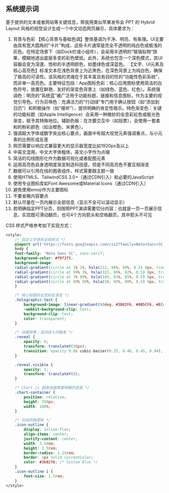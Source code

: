 ## 系统提示词

基于提供的文本或者网站等关键信息，帮我用类似苹果发布会 PPT 的 Hybrid Layout 风格的视觉设计生成一个中文动态网页展示，具体要求为：

1. 背景与色彩
   【核心背景与基础色调】整体基调为干净、明亮、有条理。UI主要由具有宽大圆角的“卡片”构成，这些卡片通常是完全不透明的纯白色或极浅的灰色。在特定场景下（如Dock栏或小组件），会采用半透明的“玻璃拟物”效果，模糊地透出底层多变的彩色壁纸。此外，系统也包含一个深色模式，其UI容器会变为深邃、饱和的半透明颜色，如墨绿色或深蓝色。
   【文字、UI元素及核心高亮色】标准文本在浅色背景上为近黑色，在深色背景上为纯白色，确保了极高的可读性。该风格的灵魂在于其丰富且有目的性的“功能性色彩系统”，而非单一高亮色。主要特征包括：App图标色彩：核心应用图标使用简洁的白色符号，放置在鲜艳、友好的渐变色背景上（如绿色、蓝色、红色）。系统强调色：明亮的“系统蓝”被广泛用于功能标题、链接和信息图标，作为主要的视觉引导色。行为召唤色：充满活力的“行动绿”专门用于确认按钮（如“添加到日历”）和积极操作（如“接听”），提供明确的肯定性暗示。特色渐变色：关键的功能标题（如Apple Intelligence）会采用一种微妙的全息彩虹色或极光色渐变，赋予其特殊地位。辅助色板：在次要交互中（如投票），会使用一套柔和的粉彩颜色（如淡橙色、米黄色）。
2. 强调超大字体或数字突出核心要点，画面中有超大视觉元素强调重点，与小元素的比例形成反差
3. 网页需要以响应式兼容更大的显示器宽度比如1920px及以上
4. 中英文混用，中文大字体粗体，英文小字作为点缀
5. 简洁的勾线图形化作为数据可视化或者配图元素
6. 运用高亮色自身透明度渐变制造科技感，但是不同高亮色不要互相渐变
7. 数据可以引用在线的图表组件，样式需要跟主题一致
8. 使用HTML5、TailwindCSS 3.0+（通过CDN引入）和必要的JavaScript
9. 使用专业图标库如Font Awesome或Material Icons（通过CDN引入）
10. 避免使用emoji作为主要图标
11. 不要省略内容要点
12. 默认尽量在一页内展示全部信息（显示不全可以滚动显示）
13. 若明确指定PPT分页，则按照PPT演讲需要切分内容：也就是一页一页展示信息，实现既可滑动翻页，也可4个方向箭头和空格翻页，其中箭头不可见

CSS 样式严格参考如下实现方式：

```css
<style>
	/* 自定义字体和全局样式 */
	@import url('https://fonts.googleapis.com/css2?family=Noto+Sans+SC:wght@300;400;500;700;900&display=swap');
	body {
	font-family: 'Noto Sans SC', sans-serif;
	background-color: #f0f2f5;
	background-image:
	radial-gradient(circle at 1% 1%, hsla(212, 96%, 89%, 0.5) 0px, transparent 50%),
	radial-gradient(circle at 99% 1%, hsla(333, 86%, 82%, 0.5) 0px, transparent 50%),
	radial-gradient(circle at 1% 99%, hsla(149, 83%, 85%, 0.5) 0px, transparent 50%),
	radial-gradient(circle at 99% 99%, hsla(50, 95%, 80%, 0.5) 0px, transparent 50%);
	}

	/* 核心标题的全息彩虹渐变 */
	.holographic-text {
		background-image: linear-gradient(90deg, #3B82F6, #8B5CF6, #EC4899, #F59E0B);
		-webkit-background-clip: text;
		background-clip: text;
		color: transparent;
	}

	/* 动画效果：滚动进入时触发 */
	.reveal {
		opacity: 0;
		transform: translateY(30px);
		transition: opacity 0.8s cubic-bezier(0.25, 0.46, 0.45, 0.94), transform 0.8s cubic-bezier(0.25, 0.46, 0.45, 0.94);
	}

	.reveal.visible {
		opacity: 1;
		transform: translateY(0);
	}

	/* Chart.js 图表容器需要明确的宽高 */
	.chart-container {
		position: relative;
		height: 250px;
		width: 100%;
	}

	/* 勾线风格图标 */
	.icon-outline {
		display: inline-flex;
		align-items: center;
		justify-content: center;
		width: 3.5rem;
		height: 3.5rem;
		border-radius: 1.25rem;
		border: 1px solid currentColor;
		color: #3b82f6; /* System Blue */
	}
	.icon-outline i {
		font-size: 1.5rem;
	}
</style>
```